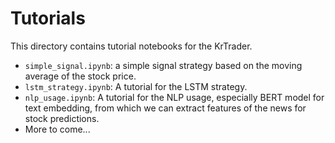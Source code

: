 # Tutorials

This directory contains tutorial notebooks for the KrTrader.

- `simple_signal.ipynb`: a simple signal strategy based on the moving average of the stock price.
- `lstm_strategy.ipynb`: A tutorial for the LSTM strategy.
- `nlp_usage.ipynb`: A tutorial for the NLP usage, especially BERT model for text embedding, from which we can extract features of the news for stock predictions.
- More to come...